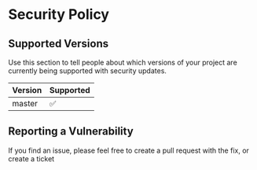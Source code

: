 # Security Policy

## Supported Versions

Use this section to tell people about which versions of your project are
currently being supported with security updates.

| Version | Supported          |
| ------- | ------------------ |
| master   | :white_check_mark: |

## Reporting a Vulnerability

If you find an issue, please feel free to create a pull request with the fix, or create a ticket
